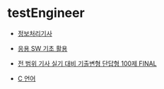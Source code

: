 # testEngineer

* [정보처리기사](https://kangtaehee.github.io/testEngineer/)
* [응용 SW 기초 활용](2022/응용_SW_기초_활용.pdf)
* [전 범위 기사 실기 대비 기출변형 단답형 100제 FINAL](2022/전_범위_기사_실기_대비_기출변형_단답형_100제_FINAL.pdf)

* [C 언어](https://kangtaehee.github.io/testEngineer/c언어)
